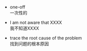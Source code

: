 
- one-off\
一次性的

- I am not aware that XXXX\
我不知道XXXX

- trace the root cause of the problem\
找到问题的根本原因
